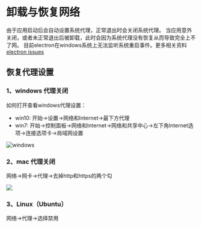 # 卸载与恢复网络

由于应用启动后会自动设置系统代理，正常退出时会关闭系统代理。
当应用意外关闭，或者未正常退出后被卸载，此时会因为系统代理没有恢复从而导致完全上不了网。
目前electron在windows系统上无法监听系统重启事件。更多相关资料 [electron issues](https://github.com/electron/electron/pull/24261)

## 恢复代理设置

### 1、windows 代理关闭

如何打开查看windows代理设置：

- win10: 开始->设置->网络和Internet->最下方代理
- win7: 开始->控制面板->网络和Internet->网络和共享中心->左下角Internet选项->连接选项卡->局域网设置

![windows](./proxy.png)

### 2、mac 代理关闭

网络->网卡->代理->去掉http和https的两个勾

![](./mac-proxy.png)

### 3、Linux（Ubuntu）

网络->代理->选择禁用
